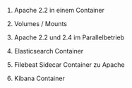 1. Apache 2.2 in einem Container
2. Volumes / Mounts
3. Apache 2.2 und 2.4 im Parallelbetrieb

4. Elasticsearch Container
5. Filebeat Sidecar Container zu Apache
6. Kibana Container
